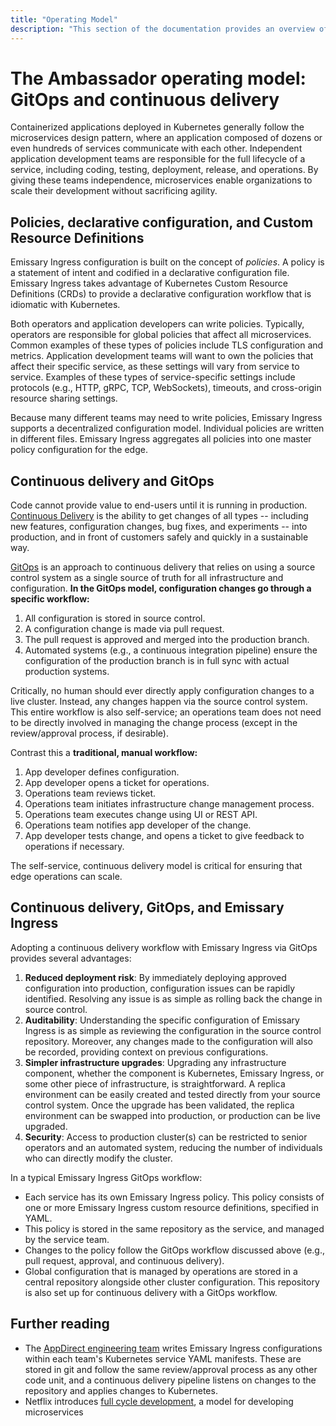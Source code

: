 ```yaml
---
title: "Operating Model"
description: "This section of the documentation provides an overview of the operating model of Emissary Ingress"
---
```


# The Ambassador operating model: GitOps and continuous delivery

Containerized applications deployed in Kubernetes generally follow the microservices design pattern, where an application composed of dozens or even hundreds of services communicate with each other. Independent application development teams are responsible for the full lifecycle of a service, including coding, testing, deployment, release, and operations. By giving these teams independence, microservices enable organizations to scale their development without sacrificing agility.

## Policies, declarative configuration, and Custom Resource Definitions

Emissary Ingress configuration is built on the concept of _policies_. A policy is a statement of intent and codified in a declarative configuration file. Emissary Ingress takes advantage of Kubernetes Custom Resource Definitions (CRDs) to provide a declarative configuration workflow that is idiomatic with Kubernetes.

Both operators and application developers can write policies. Typically, operators are responsible for global policies that affect all microservices. Common examples of these types of policies include TLS configuration and metrics. Application development teams will want to own the policies that affect their specific service, as these settings will vary from service to service. Examples of these types of service-specific settings include protocols (e.g., HTTP, gRPC, TCP, WebSockets), timeouts, and cross-origin resource sharing settings.

Because many different teams may need to write policies, Emissary Ingress supports a decentralized configuration model. Individual policies are written in different files. Emissary Ingress aggregates all policies into one master policy configuration for the edge.

## Continuous delivery and GitOps

Code cannot provide value to end-users until it is running in production. [Continuous Delivery](https://continuousdelivery.com/) is the ability to get changes of all types -- including new features, configuration changes, bug fixes, and experiments -- into production, and in front of customers safely and quickly in a sustainable way.

[GitOps](https://www.weave.works/technologies/gitops/) is an approach to continuous delivery that relies on using a source control system as a single source of truth for all infrastructure and configuration. **In the GitOps model, configuration changes go through a specific workflow:**

1. All configuration is stored in source control.
2. A configuration change is made via pull request.
3. The pull request is approved and merged into the production branch.
4. Automated systems (e.g., a continuous integration pipeline) ensure the configuration of the production branch is in full sync with actual production systems.

Critically, no human should ever directly apply configuration changes to a live
cluster. Instead, any changes happen via the source control system. This entire
workflow is also self-service; an operations team does not need to be
directly involved in managing the change process (except in the review/approval
process, if desirable).

Contrast this a **traditional, manual workflow:**

1. App developer defines configuration.
2. App developer opens a ticket for operations.
3. Operations team reviews ticket.
4. Operations team initiates infrastructure change management process.
5. Operations team executes change using UI or REST API.
6. Operations team notifies app developer of the change.
7. App developer tests change, and opens a ticket to give feedback to operations if necessary.

The self-service, continuous delivery model is critical for ensuring that edge operations can scale.

## Continuous delivery, GitOps, and Emissary Ingress

Adopting a continuous delivery workflow with Emissary Ingress via GitOps provides several advantages:

1. **Reduced deployment risk**: By immediately deploying approved configuration into production, configuration issues can be rapidly identified. Resolving any issue is as simple as rolling back the change in source control.
2. **Auditability**: Understanding the specific configuration of Emissary Ingress is as simple as reviewing the configuration in the source control repository. Moreover, any changes made to the configuration will also be recorded, providing context on previous configurations.
3. **Simpler infrastructure upgrades**: Upgrading any infrastructure component,
   whether the component is Kubernetes, Emissary Ingress, or some other piece of
   infrastructure, is straightforward. A replica environment can be easily
   created and tested directly from your source control system. Once the
   upgrade has been validated, the replica environment can be swapped into
   production, or production can be live upgraded.
4. **Security**: Access to production cluster(s) can be restricted to senior operators and an automated system, reducing the number of individuals who can directly modify the cluster.

In a typical Emissary Ingress GitOps workflow:

* Each service has its own Emissary Ingress policy. This policy consists of one or more Emissary Ingress custom resource definitions, specified in YAML.
* This policy is stored in the same repository as the service, and managed by the service team.
* Changes to the policy follow the GitOps workflow discussed above (e.g., pull request, approval, and continuous delivery).
* Global configuration that is managed by operations are stored in a central repository alongside other cluster configuration. This repository is also set up for continuous delivery with a GitOps workflow.

## Further reading

* The [AppDirect engineering team](https://blog.getambassador.io/fireside-chat-with-alex-gervais-accelerating-appdirect-developer-workflow-with-ambassador-7586597b1c34) writes Emissary Ingress configurations within each team's Kubernetes service YAML manifests. These are stored in git and follow the same review/approval process as any other code unit, and a continuous delivery pipeline listens on changes to the repository and applies changes to Kubernetes.
* Netflix introduces [full cycle development](https://netflixtechblog.com/full-cycle-developers-at-netflix-a08c31f83249), a model for developing microservices
